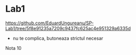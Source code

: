 # Lab1

https://github.com/EduardUngureanu/SP-Lab1/tree/5f8e91235a7209c9437fc625ac4e951329a6335d

- nu te complica, butoneaza strictul necesar

Nota 10
